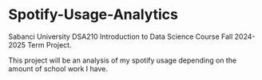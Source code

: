 # Spotify-Usage-Analytics
Sabanci University DSA210 Introduction to Data Science Course Fall 2024-2025 Term Project.

This project will be an analysis of my spotify usage depending on the amount of school work I have.
